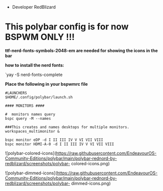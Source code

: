 * Developer RedBlizard

 # This polybar config is for now BSPWM ONLY !!!

 **ttf-nerd-fonts-symbols-2048-em are needed for showing the icons in the bar**

 **how to install the nerd fonts:**

 `yay -S nerd-fonts-complete

 **Place the following in your bspwmrc file**

 ```
 #LAUNCHERS
 $HOME/.config/polybar/launch.sh

 #### MONITORS ####

 #  monitors names query
 bspc query -M --names

 ###This creates and names desktops for multiple monitors.
 workspaces_multimonitor &

 bspc monitor eDP -d I II III IV V VI VII VIII 
 bspc monitor HDMI-A-0 -d I II III IV V VI VII VIII 
 ```

![polybar-colored-icons](https://raw.githubusercontent.com/EndeavourOS-Community-Editions/polybar/main/polybar-rednord-by-redblizard/screenshots/polybar-  colored-icons.png)

![polybar-dimmed-icons](https://raw.githubusercontent.com/EndeavourOS-Community-Editions/polybar/main/polybar-rednord-by-redblizard/screenshots/polybar-    dimmed-icons.png)
